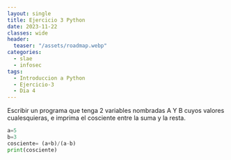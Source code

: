 ```yaml
---
layout: single
title: Ejercicio 3 Python
date: 2023-11-22
classes: wide
header:
  teaser: "/assets/roadmap.webp"
categories:
  - slae
  - infosec
tags:
  - Introduccion a Python
  - Ejercicio-3
  - Dia 4
---
```



Escribir un programa que tenga 2 variables nombradas A Y B cuyos valores cualesquieras, e imprima el cosciente entre la suma y la resta.

```python
a=5
b=3
cosciente= (a+b)/(a-b)
print(cosciente)
```
